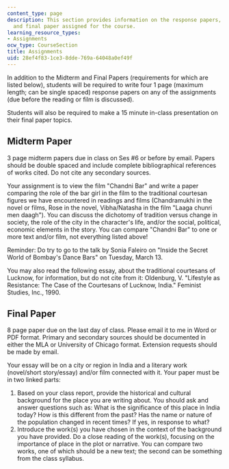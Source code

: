 ```yaml
---
content_type: page
description: This section provides information on the response papers, midterm paper,
  and final paper assigned for the course.
learning_resource_types:
- Assignments
ocw_type: CourseSection
title: Assignments
uid: 28ef4f83-1ce3-8dde-769a-64048a0ef49f
---
```


In addition to the Midterm and Final Papers (requirements for which are listed below), students will be required to write four 1 page (maximum length; can be single spaced) response papers on any of the assignments (due before the reading or film is discussed).

Students will also be required to make a 15 minute in-class presentation on their final paper topics.

Midterm Paper
-------------

3 page midterm papers due in class on Ses #6 or before by email. Papers should be double spaced and include complete bibliographical references of works cited. Do not cite any secondary sources.

Your assignment is to view the film "Chandni Bar" and write a paper comparing the role of the bar girl in the film to the traditional courtesan figures we have encountered in readings and films (Chandramukhi in the novel or films, Rose in the novel, Vibha/Natasha in the film "Laaga chunri men daagh"). You can discuss the dichotomy of tradition versus change in society, the role of the city in the character's life, and/or the social, political, economic elements in the story. You can compare "Chandni Bar" to one or more text and/or film, not everything listed above!

Reminder: Do try to go to the talk by Sonia Faleiro on "Inside the Secret World of Bombay's Dance Bars" on Tuesday, March 13.

You may also read the following essay, about the traditional courtesans of Lucknow, for information, but do not cite from it: Oldenburg, V. "Lifestyle as Resistance: The Case of the Courtesans of Lucknow, India." Feminist Studies, Inc., 1990.

Final Paper
-----------

8 page paper due on the last day of class. Please email it to me in Word or PDF format. Primary and secondary sources should be documented in either the MLA or University of Chicago format. Extension requests should be made by email.

Your essay will be on a city or region in India and a literary work (novel/short story/essay) and/or film connected with it. Your paper must be in two linked parts:

1.  Based on your class report, provide the historical and cultural background for the place you are writing about. You should ask and answer questions such as: What is the significance of this place in India today? How is this different from the past? Has the name or nature of the population changed in recent times? If yes, in response to what?
2.  Introduce the work(s) you have chosen in the context of the background you have provided. Do a close reading of the work(s), focusing on the importance of place in the plot or narrative. You can compare two works, one of which should be a new text; the second can be something from the class syllabus.